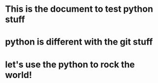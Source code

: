 # This is the document to test python stuff
# python is different with the git stuff
# let's use the python to rock the world!